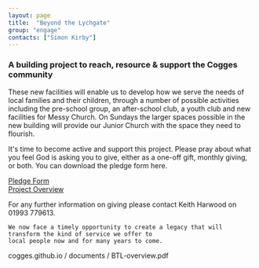 ```yaml
---
layout: page
title:  "Beyond the Lychgate"
group: "engage"
contacts: ["Simon Kirby"]
---
```


### A building project to reach, resource & support the Cogges community

These new facilities will enable us to develop how we serve the needs of local families and their children, through a number of possible activities including the pre-school group, an after-school club, a youth club and new facilities for Messy Church. On Sundays the larger spaces possible in the new building will provide our Junior Church with the space they need to flourish.

It's time to become active and support this project. Please pray about what you feel God is asking you to give, either as a  one-off gift, monthly giving, or both. You can download the pledge form here.

<a href="https://cogges.github.io/documents/BTL-pledge.pdf">Pledge Form</a><br/>
<a href="https://cogges.github.io/documents/BTL-overview.pdf">Project Overview</a>

For any further information on giving please contact Keith Harwood on 01993 779613.

    We now face a timely opportunity to create a legacy that will transform the kind of service we offer to 
    local people now and for many years to come.



cogges.github.io / documents / BTL-overview.pdf
